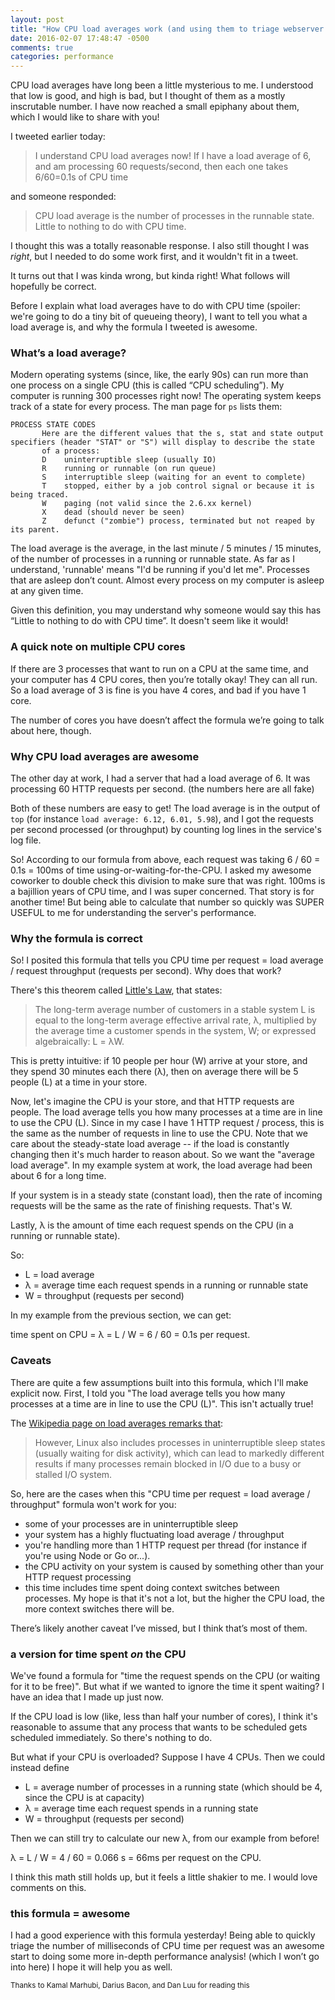 ```yaml
---
layout: post
title: "How CPU load averages work (and using them to triage webserver performance!)"
date: 2016-02-07 17:48:47 -0500
comments: true
categories: performance
---
```


CPU load averages have long been a little mysterious to me. I understood that
low is good, and high is bad, but I thought of them as a mostly inscrutable
number. I have now reached a small epiphany about them, which I would like to
share with you!

I tweeted earlier today:

> I understand CPU load averages now! If I have a load average of 6, and am processing 60 requests/second, then each one takes 6/60=0.1s of CPU time

and someone responded:

> CPU load average is the number of processes in the runnable state. Little to nothing to do with CPU time.

I thought this was a totally reasonable response. I also still thought I was
_right_, but I needed to do some work first, and it wouldn't fit in a tweet.

It turns out that I was kinda wrong, but kinda right! What follows will hopefully be correct.

Before I explain what load averages have to do with CPU time (spoiler: we're
going to do a tiny bit of queueing theory), I want to tell you what a load
average is, and why the formula I tweeted is awesome.

### What’s a load average?

Modern operating systems (since, like, the early 90s) can run more than one process on a single CPU (this is called “CPU scheduling”). My computer is running 300 processes right now! The operating system keeps track of a state for every process. The man page for `ps` lists them:

```
PROCESS STATE CODES
       Here are the different values that the s, stat and state output specifiers (header "STAT" or "S") will display to describe the state
       of a process:
       D    uninterruptible sleep (usually IO)
       R    running or runnable (on run queue)
       S    interruptible sleep (waiting for an event to complete)
       T    stopped, either by a job control signal or because it is being traced.
       W    paging (not valid since the 2.6.xx kernel)
       X    dead (should never be seen)
       Z    defunct ("zombie") process, terminated but not reaped by its parent.
```

The load average is the average, in the last minute / 5 minutes / 15 minutes, of the number of processes in a running or runnable state. As far as I understand, 'runnable' means "I'd be running if you'd let me". Processes that are asleep don’t count. Almost every process on my computer is asleep at any given time.

Given this definition, you may understand why someone would say this has “Little to nothing to do with CPU time”. It doesn't seem like it would!

### A quick note on multiple CPU cores

If there are 3 processes that want to run on a CPU at the same time, and your computer has 4 CPU cores, then you’re totally okay! They can all run. So a load average of 3 is fine is you have 4 cores, and bad if you have 1 core.

The number of cores you have doesn’t affect the formula we’re going to talk about here, though.

### Why CPU load averages are awesome

The other day at work, I had a server that had a load average of 6. It was processing 60 HTTP requests per second. (the numbers here are all fake)

Both of these numbers are easy to get! The load average is in the output of `top` (for instance `load average: 6.12, 6.01, 5.98`), and I got the requests per second processed (or throughput) by counting log lines in the service's log file.

So! According to our formula from above, each request was taking 6 / 60 = 0.1s = 100ms of time using-or-waiting-for-the-CPU. I asked my awesome coworker to double check this division to make sure that was right. 100ms is a bajillion years of CPU time, and I was super concerned. That story is for another time! But being able to calculate that number so quickly was SUPER USEFUL to me for understanding the server's performance.

### Why the formula is correct

So! I posited this formula that tells you CPU time per request = load average / request throughput (requests per second). Why does that work?

There's this theorem called [Little's Law](https://en.wikipedia.org/wiki/Little%27s_law), that states: 

> The long-term average number of customers in a stable system L is equal to the long-term average effective arrival rate, λ, multiplied by the average time a customer spends in the system, W; or expressed algebraically: L = λW.

This is pretty intuitive: if 10 people per hour (W) arrive at your store, and they spend 30 minutes each there (λ), then on average there will be 5 people (L) at a time in your store.

Now, let's imagine the CPU is your store, and that HTTP requests are people. The load average tells you how many processes at a time are in line to use the CPU (L). Since in my case I have 1 HTTP request / process, this is the same as the number of requests in line to use the CPU. Note that we care about the steady-state load average -- if the load is constantly changing then it's much harder to reason about. So we want the "average load average". In my example system at work, the load average had been about 6 for a long time.

If your system is in a steady state (constant load), then the rate of incoming requests will be the same as the rate of finishing requests. That's W.

Lastly, λ is the amount of time each request spends on the CPU (in a running or runnable state).

So:

* L = load average
* λ = average time each request spends in a running or runnable state
* W = throughput (requests per second)

In my example from the previous section, we can get:

time spent on CPU = λ = L / W = 6 / 60 = 0.1s per request.

### Caveats

There are quite a few assumptions built into this formula, which I'll make explicit now. First, I told you "The load average tells you how many processes at a time are in line to use the CPU (L)". This isn't actually true!

The [Wikipedia page on load averages remarks that](https://en.wikipedia.org/wiki/Load_(computing)):

> However, Linux also includes processes in uninterruptible sleep states (usually waiting for disk activity), which can lead to markedly different results if many processes remain blocked in I/O due to a busy or stalled I/O system.

So, here are the cases when this "CPU time per request = load average / throughput" formula won't work for you:

* some of your processes are in uninterruptible sleep
* your system has a highly fluctuating load average / throughput
* you're handling more than 1 HTTP request per thread (for instance if you're using Node or Go or...).
* the CPU activity on your system is caused by something other than your HTTP request processing
* this time includes time spent doing context switches between processes. My hope is that it's not a lot, but the higher the CPU load, the more context switches there will be.

There’s likely another caveat I’ve missed, but I think that’s most of them.

### a version for time spent *on* the CPU

We've found a formula for "time the request spends on the CPU (or waiting for it to be free)". But what if we wanted to ignore the time it spent waiting? I have an idea that I made up just now.

If the CPU load is low (like, less than half your number of cores), I think it's reasonable to assume that any process that wants to be scheduled gets scheduled immediately. So there's nothing to do.

But what if your CPU is overloaded? Suppose I have 4 CPUs. Then we could instead define

* L = average number of processes in a running state (which should be 4, since the CPU is at capacity)
* λ = average time each request spends in a running state
* W = throughput (requests per second)

Then we can still try to calculate our new λ, from our example from before!

λ = L / W = 4 / 60 = 0.066 s = 66ms per request on the CPU.

I think this math still holds up, but it feels a little shakier to me. I would love comments on this.

### this formula = awesome

I had a good experience with this formula yesterday! Being able to quickly triage the number of milliseconds of CPU time per request was an awesome start to doing some more in-depth performance analysis! (which I won’t go into here) I hope it will help you as well. 

<small> Thanks to Kamal Marhubi, Darius Bacon, and Dan Luu for reading this </small>





